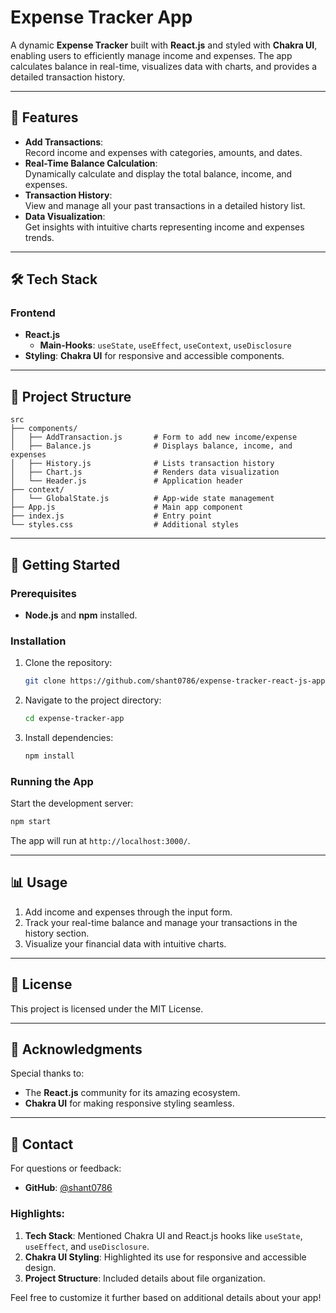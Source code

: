 # Expense Tracker App

A dynamic **Expense Tracker** built with **React.js** and styled with **Chakra UI**, enabling users to efficiently manage income and expenses. The app calculates balance in real-time, visualizes data with charts, and provides a detailed transaction history.

---

## 🚀 Features

- **Add Transactions**:  
  Record income and expenses with categories, amounts, and dates.
- **Real-Time Balance Calculation**:  
  Dynamically calculate and display the total balance, income, and expenses.
- **Transaction History**:  
  View and manage all your past transactions in a detailed history list.
- **Data Visualization**:  
  Get insights with intuitive charts representing income and expenses trends.

---

## 🛠️ Tech Stack

### Frontend

- **React.js**
  - **Main-Hooks**: `useState`, `useEffect`, `useContext`, `useDisclosure`
- **Styling**: **Chakra UI** for responsive and accessible components.

---

## 📂 Project Structure

```plaintext
src
├── components/
│   ├── AddTransaction.js       # Form to add new income/expense
│   ├── Balance.js              # Displays balance, income, and expenses
│   ├── History.js              # Lists transaction history
│   ├── Chart.js                # Renders data visualization
│   └── Header.js               # Application header
├── context/
│   └── GlobalState.js          # App-wide state management
├── App.js                      # Main app component
├── index.js                    # Entry point
└── styles.css                  # Additional styles
```


---

## 🚀 Getting Started

### Prerequisites

- **Node.js** and **npm** installed.

### Installation

1. Clone the repository:
   ```bash
   git clone https://github.com/shant0786/expense-tracker-react-js-app.git
2. Navigate to the project directory:
   ```bash
   cd expense-tracker-app
   ```
3. Install dependencies:
   ```bash
   npm install
   ```

### Running the App

Start the development server:

```bash
npm start
```

The app will run at `http://localhost:3000/`.

---

## 📊 Usage

1. Add income and expenses through the input form.
2. Track your real-time balance and manage your transactions in the history section.
3. Visualize your financial data with intuitive charts.

---

## 📜 License

This project is licensed under the MIT License.

---

## 🌟 Acknowledgments

Special thanks to:

- The **React.js** community for its amazing ecosystem.
- **Chakra UI** for making responsive styling seamless.

---

## 📧 Contact

For questions or feedback:

- **GitHub**: [@shant0786](https://github.com/shant0786)



### Highlights:
1. **Tech Stack**: Mentioned Chakra UI and React.js hooks like `useState`, `useEffect`, and `useDisclosure`.
2. **Chakra UI Styling**: Highlighted its use for responsive and accessible design.
3. **Project Structure**: Included details about file organization.

Feel free to customize it further based on additional details about your app!


